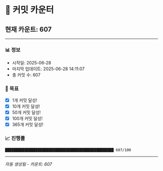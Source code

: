 # 🔢 커밋 카운터

## 현재 카운트: 607

---

### 📊 정보
- 시작일: 2025-06-28
- 마지막 업데이트: 2025-06-28 14:11:07
- 총 커밋 수: 607

### 🎯 목표
- [x] 1개 커밋 달성!
- [x] 10개 커밋 달성!
- [x] 50개 커밋 달성!
- [x] 100개 커밋 달성!
- [x] 365개 커밋 달성!

### 📈 진행률
```
██████████████████████████████████████████████████ 607/100
```

---
*자동 생성됨 - 카운트: 607*

